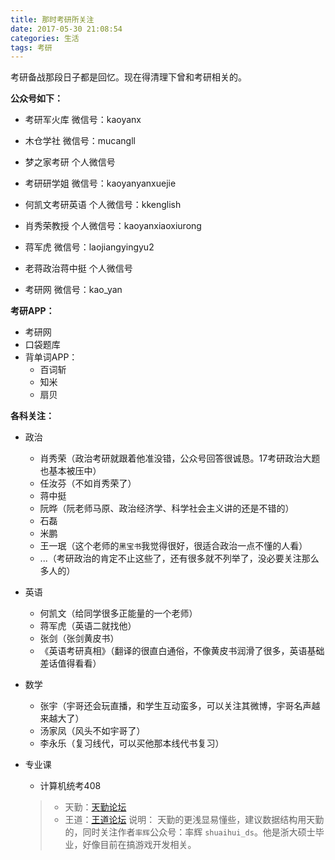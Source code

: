 ```yaml
---
title: 那时考研所关注
date: 2017-05-30 21:08:54
categories: 生活
tags: 考研
---
```


考研备战那段日子都是回忆。现在得清理下曾和考研相关的。<!-- more -->



**公众号如下：** 


- 考研军火库         微信号：kaoyanx
- 木仓学社           微信号：mucangll
- 梦之家考研         个人微信号
- 考研研学姐         微信号：kaoyanyanxuejie

- 何凯文考研英语     个人微信号：kkenglish
- 肖秀荣教授         个人微信号：kaoyanxiaoxiurong
- 蒋军虎             微信号：laojiangyingyu2
- 老蒋政治蒋中挺     个人微信号

- 考研网             微信号：kao_yan


**考研APP：**

- 考研网
- 口袋题库
- 背单词APP：
    - 百词斩
    - 知米
    - 扇贝

**各科关注：**

- 政治
    - 肖秀荣（政治考研就跟着他准没错，公众号回答很诚恳。17考研政治大题也基本被压中）
    - 任汝芬（不如肖秀荣了）
    - 蒋中挺
    - 阮晔（阮老师马原、政治经济学、科学社会主义讲的还是不错的）
    - 石磊
    - 米鹏
    - 王一珉（这个老师的`黑宝书`我觉得很好，很适合政治一点不懂的人看）
    - ...（考研政治的肯定不止这些了，还有很多就不列举了，没必要关注那么多人的）

- 英语
    - 何凯文（给同学很多正能量的一个老师）
    - 蒋军虎（英语二就找他）
    - 张剑（张剑黄皮书）
    - 《英语考研真相》（翻译的很直白通俗，不像黄皮书润滑了很多，英语基础差话值得看看）

- 数学
    - 张宇（宇哥还会玩直播，和学生互动蛮多，可以关注其微博，宇哥名声越来越大了）
    - 汤家凤（风头不如宇哥了）
    - 李永乐（复习线代，可以买他那本线代书复习）

-  专业课
    - 计算机统考408
    > - 天勤：[天勤论坛](http://www.csbiji.com/)
    > - 王道：[王道论坛](http://www.cskaoyan.com)
    >   说明：
    >   天勤的更浅显易懂些，建议数据结构用天勤的，同时关注作者`率辉`公众号：率辉 `shuaihui_ds`。他是浙大硕士毕业，好像目前在搞游戏开发相关。